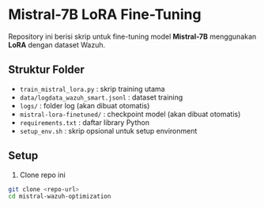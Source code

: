 # Mistral-7B LoRA Fine-Tuning

Repository ini berisi skrip untuk fine-tuning model **Mistral-7B** menggunakan **LoRA** dengan dataset Wazuh.

## Struktur Folder

- `train_mistral_lora.py` : skrip training utama
- `data/logdata_wazuh_smart.jsonl` : dataset training
- `logs/` : folder log (akan dibuat otomatis)
- `mistral-lora-finetuned/` : checkpoint model (akan dibuat otomatis)
- `requirements.txt` : daftar library Python
- `setup_env.sh` : skrip opsional untuk setup environment

## Setup

1. Clone repo ini
```bash
git clone <repo-url>
cd mistral-wazuh-optimization

